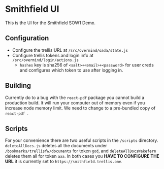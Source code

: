 # Smithfield UI

This is the UI for the Smithfield SOW1 Demo.


## Configuration

- Configure the trellis URL at `/src/overmind/oada/state.js`
- Configure trellis tokens and login info at `/src/overmind/login/actions.js`
	- `hashes` key is sha256 of `<salt>+<email>+<password>` for user creds and configures which token to use after logging in.

## Building

Currently do to a bug with the  `react-pdf` package you cannot build a production build. It will run your computer out of memory even if you increase node memory limit. We need to change to a pre-bundled copy of `react-pdf `.

## Scripts

For your convenience there are two useful scripts in the `/scripts` directory. `deleteAllDocs.js` deletes all the documents under `/bookmarks/trellisfw/documents` for token `god`, and `deleteAllDocsWakefern` deletes them all for token `aaa`. In both cases you **HAVE TO CONFIGURE THE URL** it is currently set to `https://smithfield.trellis.one`.
